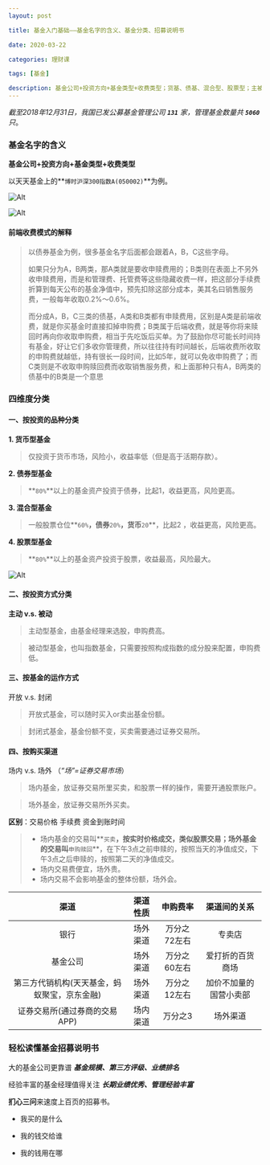 ```yaml
---
layout: post

title: 基金入门基础——基金名字的含义、基金分类、招募说明书

date: 2020-03-22

categories: 理财课

tags: [基金]

description: 基金公司+投资方向+基金类型+收费类型；货基、债基、混合型、股票型；主被动；开放 与封闭；场内外；大基金公司，经验丰富的基金经理。
---
```




*截至2018年12月31日，我国已发公募基金管理公司 **`131`** 家，管理基金数量共 **`5060`** 只*。

### 基金名字的含义

**基金公司+投资方向+基金类型+收费类型**

以天天基金上的**`博时沪深300指数A(050002)`**为例。

![Alt](https://user-images.githubusercontent.com/35519242/77218866-eb809780-6b6a-11ea-98af-966af8959104.png)

![Alt](https://user-images.githubusercontent.com/35519242/77218834-9d6b9400-6b6a-11ea-8dff-2e0ee517b98b.png)

#### 前端收费模式的解释

> 以债券基金为例，很多基金名字后面都会跟着A，B，C这些字母。
>
> 如果只分为A，B两类，那A类就是要收申赎费用的；B类则在表面上不另外收申赎费用，而是和管理费、托管费等这些隐藏收费一样，把这部分手续费折算到每天公布的基金净值中，预先扣除这部分成本，美其名曰销售服务费，一般每年收取0.2%～0.6%。
>
> 而分成A，B，C三类的债基，A类和B类都有申赎费用，区别是A类是前端收费，就是你买基金时直接扣掉申购费；B类属于后端收费，就是等你将来赎回时再向你收取申购费，相当于先吃饭后买单。为了鼓励你尽可能长时间持有基金，好让它们多收你管理费，所以往往持有时间越长，后端收费所收取的申购费就越低，持有很长一段时间，比如5年，就可以免收申购费了；而C类则是不收取申购赎回费而收取销售服务费，和上面那种只有A，B两类的债基中的B类是一个意思

### 四维度分类

#### 一、按投资的品种分类

**1. 货币型基金**

> 仅投资于货币市场，风险小，收益率低（但是高于活期存款）。

**2. 债券型基金**

> **`80%`**以上的基金资产投资于债券，比起1，收益更高，风险更高。

**3. 混合型基金**

> 一般股票仓位**`60%`**，债券**`20%`**，货币**`20`**，比起2 ，收益更高，风险更高。

**4. 股票型基金**

>**`80%`**以上的基金资产投资于股票，收益最高，风险最大。

![Alt](https://user-images.githubusercontent.com/35519242/77219003-5f6f6f80-6b6c-11ea-803b-9544c3426e30.png)

#### 二、按投资方式分类

**主动 v.s. 被动**

> 主动型基金，由基金经理来选股，申购费高。

> 被动型基金，也叫指数基金，只需要按照构成指数的成分股来配置，申购费低。

#### 三、按基金的运作方式

开放 v.s. 封闭

> 开放式基金，可以随时买入or卖出基金份额。

> 封闭式基金，基金份额不变，买卖需要通过证券交易所。

#### 四、按购买渠道

场内 v.s. 场外 （*“场”=证券交易市场*）

> 场内基金，放证券交易所里买卖，和股票一样的操作，需要开通股票账户。

> 场外基金，放证券交易所外买卖。

**区别**：交易价格 手续费 资金到账时间

> - 场内基金的交易叫**`买卖`**，按实时价格成交，类似股票交易；场外基金的交易叫**`申购赎回`**，在下午3点之前申赎的，按照当天的净值成交，下午3点之后申赎的，按照第二天的净值成交。
> - 场内交易费便宜，场外贵。
> - 场内交易不会影响基金的整体份额，场外会。

|                     渠道                     | 渠道性质 |   申购费率   |      渠道间的关系      |
| :------------------------------------------: | :------: | :----------: | :--------------------: |
|                     银行                     | 场外渠道 | 万分之72左右 |         专卖店         |
|                   基金公司                   | 场外渠道 | 万分之60左右 |    爱打折的百货商场    |
| 第三方代销机构(天天基金，蚂蚁聚宝，京东金融) | 场外渠道 | 万分之12左右 | 加价不加量的国营小卖部 |
|        证券交易所(通过券商的交易APP)         | 场内渠道 |   万分之3    |        场外渠道        |

### 轻松读懂基金招募说明书

大的基金公司更靠谱 ***基金规模、第三方评级、业绩排名***

经验丰富的基金经理值得关注 ***长期业绩优秀、管理经验丰富***

**扪心三问**来速度上百页的招募书。

- 我买的是什么 

- 我的钱交给谁
- 我的钱用在哪